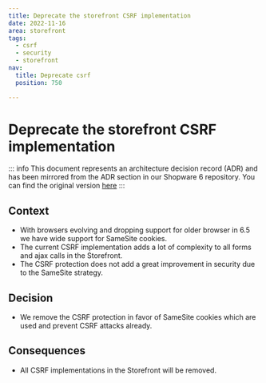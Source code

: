 ```yaml
---
title: Deprecate the storefront CSRF implementation
date: 2022-11-16
area: storefront
tags:
  - csrf
  - security
  - storefront
nav:
  title: Deprecate csrf
  position: 750

---
```


# Deprecate the storefront CSRF implementation

::: info
This document represents an architecture decision record (ADR) and has been mirrored from the ADR section in our Shopware 6 repository.
You can find the original version [here](https://github.com/shopware/shopware/blob/trunk/adr/2022-11-16-deprecate-csrf.md)
:::

## Context

* With browsers evolving and dropping support for older browser in 6.5 we have wide support for SameSite cookies.
* The current CSRF implementation adds a lot of complexity to all forms and ajax calls in the Storefront.
* The CSRF protection does not add a great improvement in security due to the SameSite strategy.

## Decision

* We remove the CSRF protection in favor of SameSite cookies which are used and prevent CSRF attacks already.

## Consequences

* All CSRF implementations in the Storefront will be removed.
